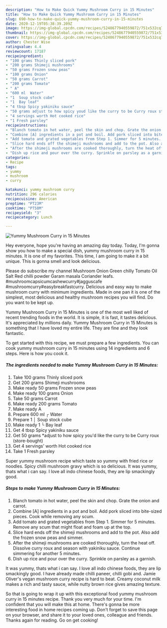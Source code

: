 ```yaml
---
description: "How to Make Quick Yummy Mushroom Curry in 15 Minutes"
title: "How to Make Quick Yummy Mushroom Curry in 15 Minutes"
slug: 690-how-to-make-quick-yummy-mushroom-curry-in-15-minutes
date: 2020-12-19T05:38:39.209Z
image: https://img-global.cpcdn.com/recipes/5248677940559872/751x532cq70/yummy-mushroom-curry-in-15-minutes-recipe-main-photo.jpg
thumbnail: https://img-global.cpcdn.com/recipes/5248677940559872/751x532cq70/yummy-mushroom-curry-in-15-minutes-recipe-main-photo.jpg
cover: https://img-global.cpcdn.com/recipes/5248677940559872/751x532cq70/yummy-mushroom-curry-in-15-minutes-recipe-main-photo.jpg
author: Chester Wise
ratingvalue: 4.4
reviewcount: 17187
recipeingredient:
- "100 grams Thinly sliced pork"
- "200 grams Shimeji mushrooms"
- "50 grams Frozen snow peas"
- "100 grams Onion"
- "50 grams Carrot"
- "200 grams Tomato"
- " A"
- "600 ml  Water"
- "1  Soup stock cube"
- "1  Bay leaf"
- "4 tbsp Spicy yakiniku sauce"
- "50 grams adjust to how spicy youd like the curry to be Curry roux storebought"
- "4 servings worth Hot cooked rice"
- "1 Fresh parsley"
recipeinstructions:
- "Blanch tomato in hot water, peel the skin and chop. Grate the onion and carrot."
- "Combine [A] ingredients in a pot and boil. Add pork sliced into bite-sized pieces. Cook while removing any scum."
- "Add tomato and grated vegetables from Step 1. Simmer for 5 minutes. Remove any scum that might float and foam up at the top."
- "Slice hard ends off the shimeji mushrooms and add to the pot. Also add the frozen snow peas and simmer."
- "After the shimeji mushrooms are cooked thoroughly, turn the heat off. Dissolve curry roux and season with yakiniku sauce. Continue simmering for another 5 minutes."
- "Dish up rice and pour over the curry. Sprinkle on parsley as a garnish."
categories:
- Recipe
tags:
- yummy
- mushroom
- curry

katakunci: yummy mushroom curry 
nutrition: 296 calories
recipecuisine: American
preptime: "PT23M"
cooktime: "PT58M"
recipeyield: "3"
recipecategory: Lunch

---
```



![Yummy Mushroom Curry in 15 Minutes](https://img-global.cpcdn.com/recipes/5248677940559872/751x532cq70/yummy-mushroom-curry-in-15-minutes-recipe-main-photo.jpg)

Hey everyone, hope you're having an amazing day today. Today, I'm gonna show you how to make a special dish, yummy mushroom curry in 15 minutes. It is one of my favorites. This time, I am going to make it a bit unique. This is gonna smell and look delicious.

Please do subscribe my channel Mushroom Onion Green chilly Tomato Oil Salt Red chilli powder Garam masala Coriander leafs. #mushroomcapsicumcashewcurry#jagguscafe #mushroomcurry#easybreakfastcurry. Delicious and easy way to make mushroom curry with minimum ingredients. Made in one pan it is one of the simplest, most delicious and healthy mushroom recipes you will find. Do you want to be kept up.

Yummy Mushroom Curry in 15 Minutes is one of the most well liked of recent trending foods in the world. It is simple, it is fast, it tastes delicious. It's appreciated by millions daily. Yummy Mushroom Curry in 15 Minutes is something that I have loved my entire life. They are fine and they look fantastic.


To get started with this recipe, we must prepare a few ingredients. You can cook yummy mushroom curry in 15 minutes using 14 ingredients and 6 steps. Here is how you cook it.

<!--inarticleads1-->

##### The ingredients needed to make Yummy Mushroom Curry in 15 Minutes:

1. Take 100 grams Thinly sliced pork
1. Get 200 grams Shimeji mushrooms
1. Make ready 50 grams Frozen snow peas
1. Make ready 100 grams Onion
1. Take 50 grams Carrot
1. Make ready 200 grams Tomato
1. Make ready  A
1. Prepare 600 ml ┌ Water
1. Prepare 1 │ Soup stock cube
1. Make ready 1 └ Bay leaf
1. Get 4 tbsp Spicy yakiniku sauce
1. Get 50 grams *adjust to how spicy you&#39;d like the curry to be Curry roux (store-bought)
1. Get 4 servings&#39; worth Hot cooked rice
1. Take 1 Fresh parsley


Super yummy mushroom recipe which taste so yummy with fried rice or noodles. Spicy chilli mushroom gravy which is so delicious. It was yummy, thats what i can say. I love all indo chinese foods, they are lip smackingly good. 

<!--inarticleads2-->

##### Steps to make Yummy Mushroom Curry in 15 Minutes:

1. Blanch tomato in hot water, peel the skin and chop. Grate the onion and carrot.
1. Combine [A] ingredients in a pot and boil. Add pork sliced into bite-sized pieces. Cook while removing any scum.
1. Add tomato and grated vegetables from Step 1. Simmer for 5 minutes. Remove any scum that might float and foam up at the top.
1. Slice hard ends off the shimeji mushrooms and add to the pot. Also add the frozen snow peas and simmer.
1. After the shimeji mushrooms are cooked thoroughly, turn the heat off. Dissolve curry roux and season with yakiniku sauce. Continue simmering for another 5 minutes.
1. Dish up rice and pour over the curry. Sprinkle on parsley as a garnish.


It was yummy, thats what i can say. I love all indo chinese foods, they are lip smackingly good. I have already made chilli paneer, chilli gobi and. Jamie Oliver&#39;s vegan mushroom curry recipe is hard to beat. Creamy coconut milk makes a rich and tasty sauce, while nutty brown rice gives amazing texture. 

So that is going to wrap it up with this exceptional food yummy mushroom curry in 15 minutes recipe. Thank you very much for your time. I'm confident that you will make this at home. There's gonna be more interesting food in home recipes coming up. Don't forget to save this page on your browser, and share it to your loved ones, colleague and friends. Thanks again for reading. Go on get cooking!

